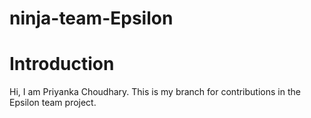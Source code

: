 # ninja-team-Epsilon

# Introduction
Hi, I am Priyanka Choudhary.
This is my branch for contributions in the Epsilon team project.
